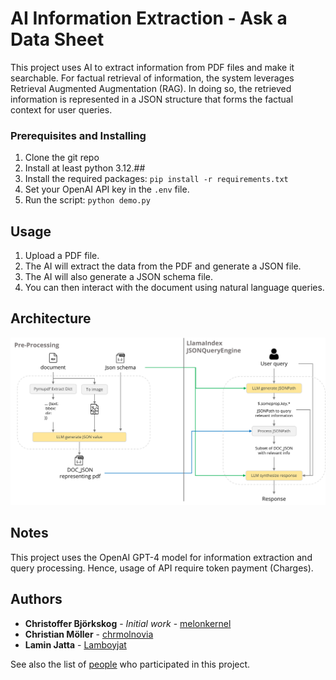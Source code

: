 # AI Information Extraction - Ask a Data Sheet

This project uses AI to extract information from PDF files and make it searchable. For factual retrieval of information, the system leverages Retrieval Augmented Augmentation (RAG). In doing so, the retrieved information is represented in a JSON structure that forms the factual context for user queries.

### Prerequisites and Installing
1. Clone the git repo
2. Install at least python 3.12.##
3. Install the required packages: `pip install -r requirements.txt`
4. Set your OpenAI API key in the `.env` file.
5. Run the script: `python demo.py`

## Usage

1. Upload a PDF file.
2. The AI will extract the data from the PDF and generate a JSON file.
3. The AI will also generate a JSON schema file.
4. You can then interact with the document using natural language queries.

## Architecture
![screenshot](media/demo_arch.png)

## Notes

This project uses the OpenAI GPT-4 model for information extraction and query processing.
Hence, usage of API require token payment (Charges).


## Authors

* **Christoffer Björkskog** - *Initial work* - [melonkernel](https://github.com/melonkernel)
* **Christian Möller** - [chrmolnovia](https://github.com/chrmolnovia)
* **Lamin Jatta** - [Lamboyjat](https://github.com/Lamboyjat)

See also the list of [people](https://github.com/orgs/Novia-RDI-Seafaring/people) who participated in this project.
